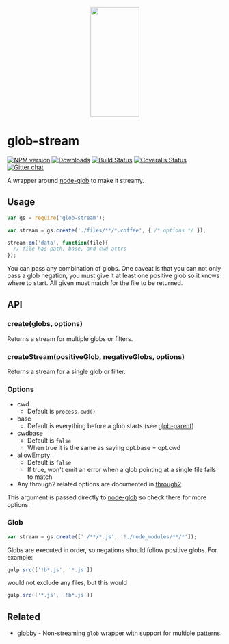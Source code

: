 <p align="center">
  <a href="http://gulpjs.com">
    <img height="257" width="114" src="https://raw.githubusercontent.com/gulpjs/artwork/master/gulp-2x.png">
  </a>
</p>

# glob-stream

[![NPM version][npm-image]][npm-url] [![Downloads][downloads-image]][npm-url] [![Build Status][travis-image]][travis-url] [![Coveralls Status][coveralls-image]][coveralls-url] [![Gitter chat][gitter-image]][gitter-url]

A wrapper around [node-glob][node-glob-url] to make it streamy.

## Usage

```javascript
var gs = require('glob-stream');

var stream = gs.create('./files/**/*.coffee', { /* options */ });

stream.on('data', function(file){
  // file has path, base, and cwd attrs
});
```

You can pass any combination of globs. One caveat is that you can not only pass a glob negation, you must give it at least one positive glob so it knows where to start. All given must match for the file to be returned.

## API

### create(globs, options)

Returns a stream for multiple globs or filters.

### createStream(positiveGlob, negativeGlobs, options)

Returns a stream for a single glob or filter.

### Options

- cwd
  - Default is `process.cwd()`
- base
  - Default is everything before a glob starts (see [glob-parent][glob-parent-url])
- cwdbase
  - Default is `false`
  - When true it is the same as saying opt.base = opt.cwd
- allowEmpty
  - Default is `false`
  - If true, won't emit an error when a glob pointing at a single file fails to match
- Any through2 related options are documented in [through2][through2-url]

This argument is passed directly to [node-glob][node-glob-url] so check there for more options

### Glob

```js
var stream = gs.create(['./**/*.js', '!./node_modules/**/*']);
```

Globs are executed in order, so negations should follow positive globs. For example:

```js
gulp.src(['!b*.js', '*.js'])
```

would not exclude any files, but this would

```js
gulp.src(['*.js', '!b*.js'])
```

## Related

- [globby][globby-url] - Non-streaming `glob` wrapper with support for multiple patterns.

[globby-url]: https://github.com/sindresorhus/globby
[through2-url]: https://github.com/rvagg/through2
[node-glob-url]: https://github.com/isaacs/node-glob
[glob-parent-url]: https://github.com/es128/glob-parent

[downloads-image]: http://img.shields.io/npm/dm/glob-stream.svg
[npm-url]: https://www.npmjs.com/package/glob-stream
[npm-image]: https://badge.fury.io/js/glob-stream.svg

[travis-url]: https://travis-ci.org/gulpjs/glob-stream
[travis-image]: https://travis-ci.org/gulpjs/glob-stream.svg?branch=master

[coveralls-url]: https://coveralls.io/r/gulpjs/glob-stream
[coveralls-image]: https://coveralls.io/repos/gulpjs/glob-stream/badge.svg

[gitter-url]: https://gitter.im/gulpjs/gulp
[gitter-image]: https://badges.gitter.im/gulpjs/gulp.png
